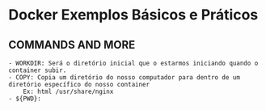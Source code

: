 # Docker Exemplos Básicos e Práticos

## COMMANDS AND MORE
    - WORKDIR: Será o diretório inicial que o estarmos iniciando quando o container subir.
    - COPY: Copia um diretório do nosso computador para dentro de um diretório específico do nosso container
        Ex: html /usr/share/nginx
    - ${PWD}: 

